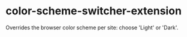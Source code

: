 # color-scheme-switcher-extension
Overrides the browser color scheme per site: choose 'Light' or 'Dark'.
